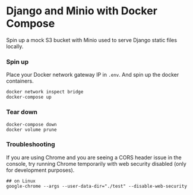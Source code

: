 # Django and Minio with Docker Compose

Spin up a mock S3 bucket with Minio used to serve Django static files locally.

### Spin up

Place your Docker network gateway IP in `.env`. And spin up the docker containers.

```
docker network inspect bridge
docker-compose up
```

### Tear down

```
docker-compose down
docker volume prune
```

### Troubleshooting

If you are using Chrome and you are seeing a CORS header issue in the console, try running Chrome temporarily with web security disabled (only for development purposes).

```
## on Linux
google-chrome --args --user-data-dir="./test" --disable-web-security
```
